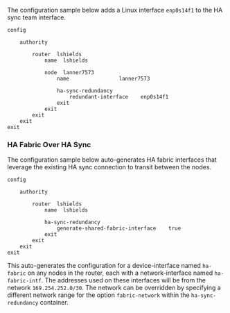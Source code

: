 <!---- Redundant HA Sync Interface --->

The configuration sample below adds a Linux interface `enp0s14f1` to the HA sync team interface.
```
config

    authority

        router  lshields
            name  lshields

            node  lanner7573
                name                lanner7573

                ha-sync-redundancy
                    redundant-interface    enp0s14f1
                exit
            exit
        exit
    exit
exit
```

### HA Fabric Over HA Sync
The configuration sample below auto-generates HA fabric interfaces that leverage the existing HA sync connection to transit between the nodes.
```
config

    authority

        router  lshields
            name  lshields

            ha-sync-redundancy
                generate-shared-fabric-interface    true
            exit
        exit
    exit
exit
```

This auto-generates the configuration for a device-interface named `ha-fabric` on any nodes in the router, each with a network-interface named `ha-fabric-intf`. The addresses used on these interfaces will be from the network `169.254.252.0/30`. The network can be overridden by specifying a different network range for the option `fabric-network` within the `ha-sync-redundancy` container.